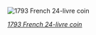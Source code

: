 
![1793 French 24-livre coin](https://upload.wikimedia.org/wikipedia/commons/thumb/1/1d/France_1793-A_24_Livres.jpg/675px-France_1793-A_24_Livres.jpg)

*[1793 French 24-livre coin](https://wikipedia.org/wiki/File:France_1793-A_24_Livres.jpg)*
